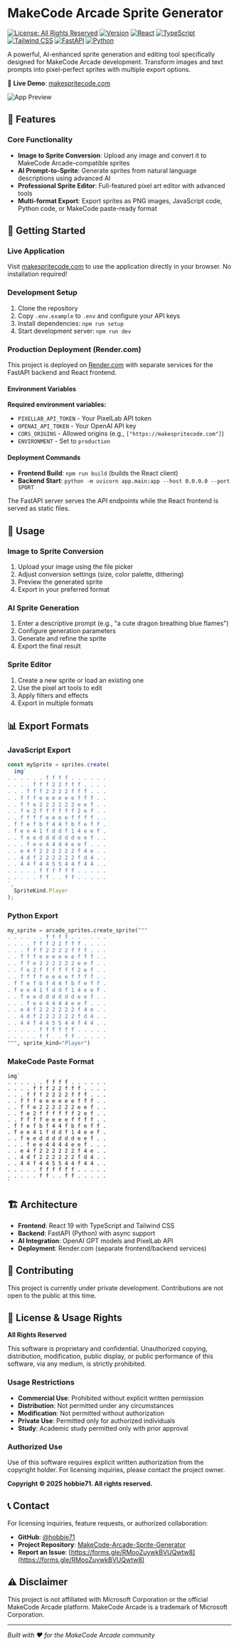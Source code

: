 # MakeCode Arcade Sprite Generator

[![License: All Rights Reserved](https://img.shields.io/badge/License-All%20Rights%20Reserved-red.svg)](LICENSE)
[![Version](https://img.shields.io/badge/version-0.5.0-blue.svg)](package.json)
[![React](https://img.shields.io/badge/React-19.1.1-blue.svg)](https://reactjs.org/)
[![TypeScript](https://img.shields.io/badge/TypeScript-5.8.3-blue.svg)](https://www.typescriptlang.org/)
[![Tailwind CSS](https://img.shields.io/badge/TailwindCSS-3.4.3-38bdf8?logo=tailwindcss&logoColor=white)](https://tailwindcss.com/)
[![FastAPI](https://img.shields.io/badge/FastAPI-0.100+-009639?logo=fastapi&logoColor=white)](https://fastapi.tiangolo.com/)
[![Python](https://img.shields.io/badge/Python-3.11+-3776ab?logo=python&logoColor=white)](https://python.org/)

A powerful, AI-enhanced sprite generation and editing tool specifically designed for MakeCode Arcade development. Transform images and text prompts into pixel-perfect sprites with multiple export options.

🚀 **Live Demo**: [makespritecode.com](https://makespritecode.com)

![App Preview](client/public/preview.gif)

## 🎯 Features

### Core Functionality

- **Image to Sprite Conversion**: Upload any image and convert it to MakeCode Arcade-compatible sprites
- **AI Prompt-to-Sprite**: Generate sprites from natural language descriptions using advanced AI
- **Professional Sprite Editor**: Full-featured pixel art editor with advanced tools
- **Multi-format Export**: Export sprites as PNG images, JavaScript code, Python code, or MakeCode paste-ready format

## 🚀 Getting Started

### Live Application

Visit [makespritecode.com](https://makespritecode.com) to use the application directly in your browser. No installation required!

### Development Setup

1. Clone the repository
2. Copy `.env.example` to `.env` and configure your API keys
3. Install dependencies: `npm run setup`
4. Start development server: `npm run dev`

### Production Deployment (Render.com)

This project is deployed on [Render.com](https://render.com) with separate services for the FastAPI backend and React frontend.

#### Environment Variables

**Required environment variables:**

- `PIXELLAB_API_TOKEN` - Your PixelLab API token
- `OPENAI_API_TOKEN` - Your OpenAI API key
- `CORS_ORIGINS` - Allowed origins (e.g., `["https://makespritecode.com"]`)
- `ENVIRONMENT` - Set to `production`

#### Deployment Commands

- **Frontend Build**: `npm run build` (builds the React client)
- **Backend Start**: `python -m uvicorn app.main:app --host 0.0.0.0 --port $PORT`

The FastAPI server serves the API endpoints while the React frontend is served as static files.

## 🎨 Usage

### Image to Sprite Conversion

1. Upload your image using the file picker
2. Adjust conversion settings (size, color palette, dithering)
3. Preview the generated sprite
4. Export in your preferred format

### AI Sprite Generation

1. Enter a descriptive prompt (e.g., "a cute dragon breathing blue flames")
2. Configure generation parameters
3. Generate and refine the sprite
4. Export the final result

### Sprite Editor

1. Create a new sprite or load an existing one
2. Use the pixel art tools to edit
3. Apply filters and effects
4. Export in multiple formats

## 📊 Export Formats

### JavaScript Export

```javascript
const mySprite = sprites.create(
  img`
. . . . . . f f f f . . . . . . 
. . . . f f f 2 2 f f f . . . . 
. . . f f f 2 2 2 2 f f f . . . 
. . f f f e e e e e e f f f . . 
. . f f e 2 2 2 2 2 2 e e f . . 
. . f e 2 f f f f f f 2 e f . . 
. . f f f f e e e e f f f f . . 
. f f e f b f 4 4 f b f e f f . 
. f e e 4 1 f d d f 1 4 e e f . 
. . f e e d d d d d d e e f . . 
. . . f e e 4 4 4 4 e e f . . . 
. . e 4 f 2 2 2 2 2 2 f 4 e . . 
. . 4 d f 2 2 2 2 2 2 f d 4 . . 
. . 4 4 f 4 4 5 5 4 4 f 4 4 . . 
. . . . . f f f f f f . . . . . 
. . . . . f f . . f f . . . . . 
`,
  SpriteKind.Player
);
```

### Python Export

```python
my_sprite = arcade_sprites.create_sprite("""
. . . . . . f f f f . . . . . .
. . . . f f f 2 2 f f f . . . .
. . . f f f 2 2 2 2 f f f . . .
. . f f f e e e e e e f f f . .
. . f f e 2 2 2 2 2 2 e e f . .
. . f e 2 f f f f f f 2 e f . .
. . f f f f e e e e f f f f . .
. f f e f b f 4 4 f b f e f f .
. f e e 4 1 f d d f 1 4 e e f .
. . f e e d d d d d d e e f . .
. . . f e e 4 4 4 4 e e f . . .
. . e 4 f 2 2 2 2 2 2 f 4 e . .
. . 4 d f 2 2 2 2 2 2 f d 4 . .
. . 4 4 f 4 4 5 5 4 4 f 4 4 . .
. . . . . f f f f f f . . . . .
. . . . . f f . . f f . . . . .
""", sprite_kind="Player")
```

### MakeCode Paste Format

```
img`
. . . . . . f f f f . . . . . .
. . . . f f f 2 2 f f f . . . .
. . . f f f 2 2 2 2 f f f . . .
. . f f f e e e e e e f f f . .
. . f f e 2 2 2 2 2 2 e e f . .
. . f e 2 f f f f f f 2 e f . .
. . f f f f e e e e f f f f . .
. f f e f b f 4 4 f b f e f f .
. f e e 4 1 f d d f 1 4 e e f .
. . f e e d d d d d d e e f . .
. . . f e e 4 4 4 4 e e f . . .
. . e 4 f 2 2 2 2 2 2 f 4 e . .
. . 4 d f 2 2 2 2 2 2 f d 4 . .
. . 4 4 f 4 4 5 5 4 4 f 4 4 . .
. . . . . f f f f f f . . . . .
. . . . . f f . . f f . . . . .
`
```

## 🏗️ Architecture

- **Frontend**: React 19 with TypeScript and Tailwind CSS
- **Backend**: FastAPI (Python) with async support
- **AI Integration**: OpenAI GPT models and PixelLab API
- **Deployment**: Render.com (separate frontend/backend services)

## 🤝 Contributing

This project is currently under private development. Contributions are not open to the public at this time.

## 📄 License & Usage Rights

**All Rights Reserved**

This software is proprietary and confidential. Unauthorized copying, distribution, modification, public display, or public performance of this software, via any medium, is strictly prohibited.

### Usage Restrictions

- **Commercial Use**: Prohibited without explicit written permission
- **Distribution**: Not permitted under any circumstances
- **Modification**: Not permitted without authorization
- **Private Use**: Permitted only for authorized individuals
- **Study**: Academic study permitted only with prior approval

### Authorized Use

Use of this software requires explicit written authorization from the copyright holder. For licensing inquiries, please contact the project owner.

**Copyright © 2025 hobbie71. All rights reserved.**

## 📞 Contact

For licensing inquiries, feature requests, or authorized collaboration:

- **GitHub**: [@hobbie71](https://github.com/hobbie71)
- **Project Repository**: [MakeCode-Arcade-Sprite-Generator](https://github.com/hobbie71/MakeCode-Arcade-Sprite-Generator)
- **Report an Issue**: [https://forms.gle/RMooZuywkBVUQwtw8](https://forms.gle/RMooZuywkBVUQwtw8)

## ⚠️ Disclaimer

This project is not affiliated with Microsoft Corporation or the official MakeCode Arcade platform. MakeCode Arcade is a trademark of Microsoft Corporation.

---

_Built with ❤️ for the MakeCode Arcade community_
